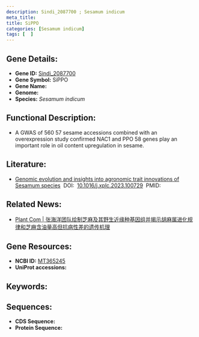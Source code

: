 ```yaml
---
description: Sindi_2087700 ; Sesamum indicum
meta_title:
title: SiPPO
categories: [Sesamum indicum]
tags: [  ]
---
```


## Gene Details:
- **Gene ID:**	[Sindi_2087700]()
- **Gene Symbol:** SiPPO
- **Gene Name:** 
- **Genome:** []()
- **Species:** *Sesamum indicum*

## Functional Description:
   - A GWAS of 560 57 sesame accessions combined with an overexpression study confirmed NAC1 and PPO 58 genes play an important role in oil content upregulation in sesame.

## Literature:
   - [Genomic evolution and insights into agronomic trait innovations of Sesamum species]( https://www.sciencedirect.com/science/article/pii/S2590346223002754?via%3Dihub)&nbsp;&nbsp;DOI:&nbsp;&nbsp;[10.1016/j.xplc.2023.100729](https://www.sciencedirect.com/science/article/pii/S2590346223002754?via%3Dihub)&nbsp;&nbsp;PMID:&nbsp;&nbsp;[](https://pubmed.ncbi.nlm.nih.gov//)

## Related News:
   - [Plant Com | 张海洋团队绘制芝麻及其野生近缘种基因组并揭示胡麻属进化规律和芝麻含油量高但抗病性差的遗传机理](https://mp.weixin.qq.com/s?__biz=Mzg3MDEwNDEyMg==&mid=2247557308&idx=5&sn=49c85b7171d3678f98545a1d21e302fa&chksm=7cbd7f4fd07e08188b7d334fa40afccd1e7dcfb2c6cbdc0d1c7c87b28d375cf11cf51c3da06f&scene=27#wechat_redirect)

## Gene Resources:
- **NCBI ID:** [MT365245](https://www.ncbi.nlm.nih.gov/gene/?term=MT365245)
- **UniProt accessions:** [](https://www.uniprot.org/uniprotkb//entry)

## Keywords:


## Sequences:
- **CDS Sequence:**
- **Protein Sequence:**
